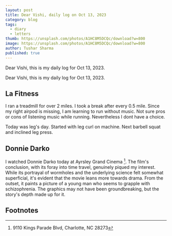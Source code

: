 ```yaml
---
layout: post
title: Dear Vishi, daily log on Oct 13, 2023
category: blog
tags:
  - diary
  - letters
thumb: https://unsplash.com/photos/A1HC8M5DCQc/download?w=800
image: https://unsplash.com/photos/A1HC8M5DCQc/download?w=800
author: Tushar Sharma
published: true
---
```


Dear Vishi, this is my daily log for Oct 13, 2023.<!-- truncate_here -->

Dear Vishi, this is my daily log for Oct 13, 2023.


## La Fitness

I ran a treadmill for over 2 miles. I took a break after every 0.5 mile. Since my right airpod is missing, I am learning to run without music. Not sure pros or cons of listening music while running. Nevertheless I dont have a choice.

Today was leg's day. Started with leg curl on machine. Next barbell squat and inclined leg press.

## Donnie Darko

I watched Donnie Darko today at Ayrsley Grand Cinema [^addr]. The film's conclusion, with its foray into time travel, genuinely piqued my interest. While its portrayal of wormholes and the underlying science felt somewhat superficial, it's evident that the movie leans more towards drama. From the outset, it paints a picture of a young man who seems to grapple with schizophrenia. The graphics may not have been groundbreaking, but the story's depth made up for it.

## Footnotes

[^addr]: 9110 Kings Parade Blvd, Charlotte, NC 28273